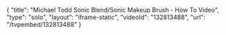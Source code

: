 {
    "title": "Michael Todd Sonic Blend\/Sonic Makeup Brush - How To Video",
    "type": "solo",
    "layout": "iframe-static",
    "videoId": "132813488",
    "url": "\/tvpembed\/132813488"
}